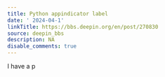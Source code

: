 ```yaml
---
title: Python appindicator label
date: ' 2024-04-1'
linkTitle: https://bbs.deepin.org/en/post/270830
source: deepin_bbs
description: NA
disable_comments: true
---
```

I have a p

